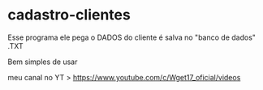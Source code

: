 # cadastro-clientes


Esse programa ele pega o DADOS do cliente é salva no "banco de dados" .TXT

Bem simples de usar


meu canal no YT > https://www.youtube.com/c/Wget17_oficial/videos
